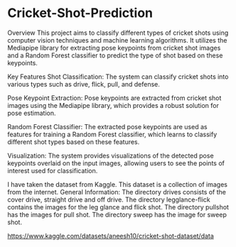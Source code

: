 # Cricket-Shot-Prediction
Overview
This project aims to classify different types of cricket shots using computer vision techniques and machine learning algorithms. It utilizes the Mediapipe library for extracting pose keypoints from cricket shot images and a Random Forest classifier to predict the type of shot based on these keypoints.

Key Features
Shot Classification: The system can classify cricket shots into various types such as drive, flick, pull, and defense.

Pose Keypoint Extraction: Pose keypoints are extracted from cricket shot images using the Mediapipe library, which provides a robust solution for pose estimation.

Random Forest Classifier: The extracted pose keypoints are used as features for training a Random Forest classifier, which learns to classify different shot types based on these features.

Visualization: The system provides visualizations of the detected pose keypoints overlaid on the input images, allowing users to see the points of interest used for classification.

I have taken the dataset from Kaggle. This dataset is a collection of images from the internet.
General Information:
The directory drives consists of the cover drive, straight drive and off drive.
The directory legglance-flick contains the images for the leg glance and flick shot.
The directory pullshot has the images for pull shot.
The directory sweep has the image for sweep shot.

https://www.kaggle.com/datasets/aneesh10/cricket-shot-dataset/data 
